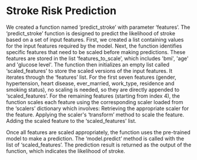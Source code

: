 # Stroke Risk Prediction
We created a function named ‘predict_stroke’ with parameter ‘features’. The ‘predict_stroke’ function is designed to predict the likelihood of stroke based on a set of input features. First, we created a list containing values for the input features required by the model. Next, the function identifies specific features that need to be scaled before making predictions. These features are stored in the list ‘features_to_scale’, which includes 'bmi', 'age' and 'glucose level'. The function then initializes an empty list called ‘scaled_features’ to store the scaled versions of the input features. It iterates through the ‘features’ list. For the first seven features (gender, hypertension, heart disease, ever_married, work_type, residence and smoking status), no scaling is needed, so they are directly appended to ‘scaled_features’. For the remaining features (starting from index 4), the function scales each feature using the corresponding scaler loaded from the ‘scalers’ dictionary which involves:
Retrieving the appropriate scaler for the feature.
Applying the scaler's ‘transform’ method to scale the feature.
Adding the scaled feature to the ‘scaled_features’ list.

Once all features are scaled appropriately, the function uses the pre-trained model to make a prediction. The ‘model.predict’ method is called with the list of ‘scaled_features’. The prediction result is returned as the output of the function, which indicates the likelihood of stroke.

